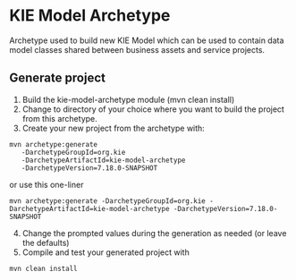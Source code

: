 # KIE Model Archetype

Archetype used to build new KIE Model which can be used to contain data model classes shared between business assets
and service projects.


Generate project
--------------------
1. Build the kie-model-archetype module (mvn clean install)
2. Change to directory of your choice where you want to build the 
project from this archetype.
3. Create your new project from the archetype with:
```
mvn archetype:generate 
   -DarchetypeGroupId=org.kie 
   -DarchetypeArtifactId=kie-model-archetype 
   -DarchetypeVersion=7.18.0-SNAPSHOT
```
or use this one-liner

```
mvn archetype:generate -DarchetypeGroupId=org.kie -DarchetypeArtifactId=kie-model-archetype -DarchetypeVersion=7.18.0-SNAPSHOT
```
4. Change the prompted values during the generation as needed (or leave the defaults)
5. Compile and test your generated project with 
```
mvn clean install
```

